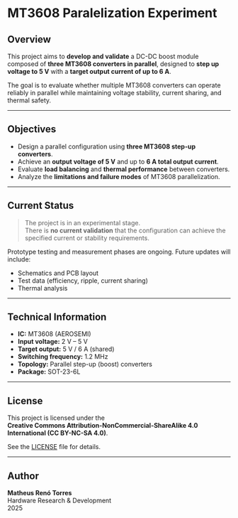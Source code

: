 # MT3608 Paralelization Experiment

## Overview
This project aims to **develop and validate** a DC-DC boost module composed of **three MT3608 converters in parallel**, designed to **step up voltage to 5 V** with a **target output current of up to 6 A**.

The goal is to evaluate whether multiple MT3608 converters can operate reliably in parallel while maintaining voltage stability, current sharing, and thermal safety.

---

## Objectives
- Design a parallel configuration using **three MT3608 step-up converters**.
- Achieve an **output voltage of 5 V** and up to **6 A total output current**.
- Evaluate **load balancing** and **thermal performance** between converters.
- Analyze the **limitations and failure modes** of MT3608 parallelization.

---

## Current Status
> The project is in an experimental stage.  
> There is **no current validation** that the configuration can achieve the specified current or stability requirements.

Prototype testing and measurement phases are ongoing. Future updates will include:
- Schematics and PCB layout
- Test data (efficiency, ripple, current sharing)
- Thermal analysis

---

## Technical Information
- **IC:** MT3608 (AEROSEMI)
- **Input voltage:** 2 V – 5 V
- **Target output:** 5 V / 6 A (shared)
- **Switching frequency:** 1.2 MHz
- **Topology:** Parallel step-up (boost) converters
- **Package:** SOT-23-6L

---

## License
This project is licensed under the  
**Creative Commons Attribution-NonCommercial-ShareAlike 4.0 International (CC BY-NC-SA 4.0)**.

See the [LICENSE](./LICENSE) file for details.

---

## Author
**Matheus Renó Torres**  
Hardware Research & Development  
2025  
